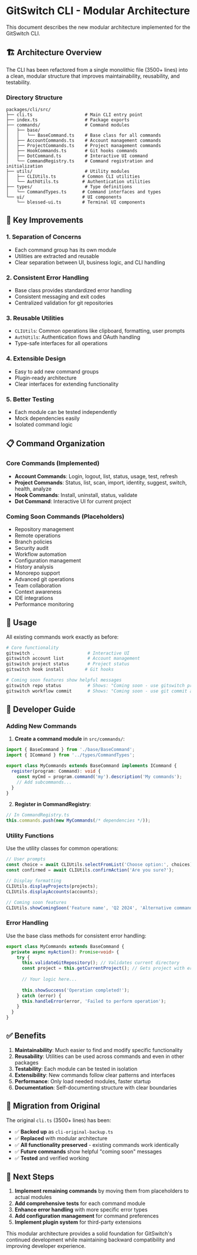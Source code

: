 # GitSwitch CLI - Modular Architecture

This document describes the new modular architecture implemented for the GitSwitch CLI.

## 🏗️ Architecture Overview

The CLI has been refactored from a single monolithic file (3500+ lines) into a clean, modular structure that improves maintainability, reusability, and testability.

### Directory Structure

```
packages/cli/src/
├── cli.ts                    # Main CLI entry point
├── index.ts                  # Package exports
├── commands/                 # Command modules
│   ├── base/
│   │   └── BaseCommand.ts    # Base class for all commands
│   ├── AccountCommands.ts    # Account management commands
│   ├── ProjectCommands.ts    # Project management commands
│   ├── HookCommands.ts       # Git hooks commands
│   ├── DotCommand.ts         # Interactive UI command
│   └── CommandRegistry.ts    # Command registration and initialization
├── utils/                    # Utility modules
│   ├── CLIUtils.ts          # Common CLI utilities
│   └── AuthUtils.ts         # Authentication utilities
├── types/                    # Type definitions
│   └── CommandTypes.ts      # Command interfaces and types
└── ui/                      # UI components
    └── blessed-ui.ts        # Terminal UI components
```

## 🎯 Key Improvements

### 1. **Separation of Concerns**
- Each command group has its own module
- Utilities are extracted and reusable
- Clear separation between UI, business logic, and CLI handling

### 2. **Consistent Error Handling**
- Base class provides standardized error handling
- Consistent messaging and exit codes
- Centralized validation for git repositories

### 3. **Reusable Utilities**
- `CLIUtils`: Common operations like clipboard, formatting, user prompts
- `AuthUtils`: Authentication flows and OAuth handling
- Type-safe interfaces for all operations

### 4. **Extensible Design**
- Easy to add new command groups
- Plugin-ready architecture
- Clear interfaces for extending functionality

### 5. **Better Testing**
- Each module can be tested independently
- Mock dependencies easily
- Isolated command logic

## 📋 Command Organization

### Core Commands (Implemented)
- **Account Commands**: Login, logout, list, status, usage, test, refresh
- **Project Commands**: Status, list, scan, import, identity, suggest, switch, health, analyze
- **Hook Commands**: Install, uninstall, status, validate
- **Dot Command**: Interactive UI for current project

### Coming Soon Commands (Placeholders)
- Repository management
- Remote operations
- Branch policies
- Security audit
- Workflow automation
- Configuration management
- History analysis
- Monorepo support
- Advanced git operations
- Team collaboration
- Context awareness
- IDE integrations
- Performance monitoring

## 🚀 Usage

All existing commands work exactly as before:

```bash
# Core functionality
gitswitch .                    # Interactive UI
gitswitch account list         # Account management
gitswitch project status       # Project status
gitswitch hook install        # Git hooks

# Coming soon features show helpful messages
gitswitch repo status          # Shows: "Coming soon - use gitswitch project status"
gitswitch workflow commit      # Shows: "Coming soon - use git commit and hooks"
```

## 🔧 Developer Guide

### Adding New Commands

1. **Create a command module** in `src/commands/`:
```typescript
import { BaseCommand } from './base/BaseCommand';
import { ICommand } from '../types/CommandTypes';

export class MyCommands extends BaseCommand implements ICommand {
  register(program: Command): void {
    const myCmd = program.command('my').description('My commands');
    // Add subcommands...
  }
}
```

2. **Register in CommandRegistry**:
```typescript
// In CommandRegistry.ts
this.commands.push(new MyCommands(/* dependencies */));
```

### Utility Functions

Use the utility classes for common operations:

```typescript
// User prompts
const choice = await CLIUtils.selectFromList('Choose option:', choices);
const confirmed = await CLIUtils.confirmAction('Are you sure?');

// Display formatting
CLIUtils.displayProjects(projects);
CLIUtils.displayAccounts(accounts);

// Coming soon features
CLIUtils.showComingSoon('Feature name', 'Q2 2024', 'Alternative command');
```

### Error Handling

Use the base class methods for consistent error handling:

```typescript
export class MyCommands extends BaseCommand {
  private async myAction(): Promise<void> {
    try {
      this.validateGitRepository(); // Validates current directory
      const project = this.getCurrentProject(); // Gets project with error handling
      
      // Your logic here...
      
      this.showSuccess('Operation completed!');
    } catch (error) {
      this.handleError(error, 'Failed to perform operation');
    }
  }
}
```

## ✅ Benefits

1. **Maintainability**: Much easier to find and modify specific functionality
2. **Reusability**: Utilities can be used across commands and even in other packages
3. **Testability**: Each module can be tested in isolation
4. **Extensibility**: New commands follow clear patterns and interfaces
5. **Performance**: Only load needed modules, faster startup
6. **Documentation**: Self-documenting structure with clear boundaries

## 🔄 Migration from Original

The original `cli.ts` (3500+ lines) has been:
- ✅ **Backed up** as `cli-original-backup.ts`
- ✅ **Replaced** with modular architecture
- ✅ **All functionality preserved** - existing commands work identically
- ✅ **Future commands** show helpful "coming soon" messages
- ✅ **Tested** and verified working

## 🎯 Next Steps

1. **Implement remaining commands** by moving them from placeholders to actual modules
2. **Add comprehensive tests** for each command module
3. **Enhance error handling** with more specific error types
4. **Add configuration management** for command preferences
5. **Implement plugin system** for third-party extensions

This modular architecture provides a solid foundation for GitSwitch's continued development while maintaining backward compatibility and improving developer experience.